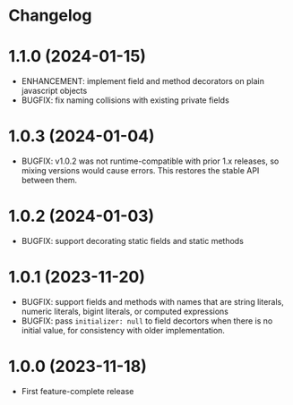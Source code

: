 # Changelog

# 1.1.0 (2024-01-15)

- ENHANCEMENT: implement field and method decorators on plain javascript objects
- BUGFIX: fix naming collisions with existing private fields

# 1.0.3 (2024-01-04)

- BUGFIX: v1.0.2 was not runtime-compatible with prior 1.x releases, so mixing versions would cause errors. This restores the stable API between them.

# 1.0.2 (2024-01-03)

- BUGFIX: support decorating static fields and static methods

# 1.0.1 (2023-11-20)

- BUGFIX: support fields and methods with names that are string literals, numeric literals, bigint literals, or computed expressions
- BUGFIX: pass `initializer: null` to field decortors when there is no initial value, for consistency with older implementation.

# 1.0.0 (2023-11-18)

- First feature-complete release
